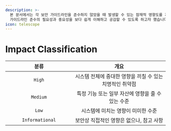 ```yaml
---
description: >-
  본 문서에서는 각 보안 가이드라인을 준수하지 않았을 때 발생할 수 있는 잠재적 영향도를 자체적으로 평가하여 제시했습니다. 이를 통해 각
  가이드라인 준수의 필요성과 중요성을 보다 쉽게 이해하고 공감할 수 있도록 하고자 했습니다.
icon: telescope
---
```


# Impact Classification

<table><thead><tr><th width="195.3203125" align="center">분류</th><th align="center">개요</th></tr></thead><tbody><tr><td align="center"><code>High</code></td><td align="center">시스템 전체에 중대한 영향을 끼칠 수 있는 치명적인 취약점</td></tr><tr><td align="center"><code>Medium</code></td><td align="center">특정 기능 또는 일부 자산에 영향을 줄 수 있는 수준</td></tr><tr><td align="center"><code>Low</code></td><td align="center">시스템에 미치는 영향이 미미한 수준</td></tr><tr><td align="center"><code>Informational</code></td><td align="center">보안상 직접적인 영향은 없으나, 참고 사항</td></tr></tbody></table>

